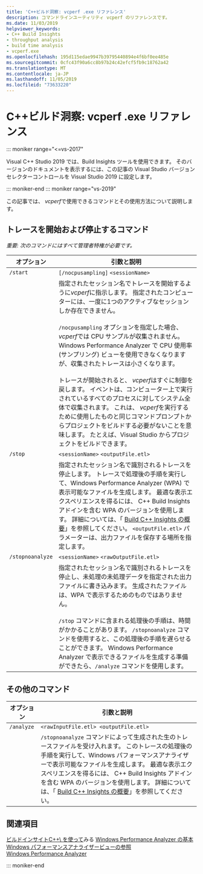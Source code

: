 ```yaml
---
title: 'C++ビルド洞察: vcperf .exe リファレンス'
description: コマンドラインユーティリティ vcperf のリファレンスです。
ms.date: 11/03/2019
helpviewer_keywords:
- C++ Build Insights
- throughput analysis
- build time analysis
- vcperf.exe
ms.openlocfilehash: 195d115edae9947b39795440894e4f6bf0ee485e
ms.sourcegitcommit: 0cfc43f90a6cc8b97b24c42efcf5fb9c18762a42
ms.translationtype: MT
ms.contentlocale: ja-JP
ms.lasthandoff: 11/05/2019
ms.locfileid: "73633220"
---
```

# <a name="c-build-insights-vcperfexe-reference"></a>C++ビルド洞察: vcperf .exe リファレンス

::: moniker range="<=vs-2017"

Visual C++ Studio 2019 では、Build Insights ツールを使用できます。 そのバージョンのドキュメントを表示するには、この記事の Visual Studio バージョンセレクターコントロールを Visual Studio 2019 に設定します。

::: moniker-end
::: moniker range="vs-2019"

この記事では、 *vcperf*で使用できるコマンドとその使用方法について説明します。

## <a name="commands-to-start-and-stop-traces"></a>トレースを開始および停止するコマンド

*重要: 次のコマンドにはすべて管理者特権が必要です。*

| オプション           | 引数と説明 |
|------------------|---------------------------|
| `/start`         | `[/nocpusampling]` `<sessionName>` |
|                  | 指定されたセッション名でトレースを開始するように*vcperf*に指示します。 指定されたコンピューターには、一度に1つのアクティブなセッションしか存在できません。 <br/><br/> `/nocpusampling` オプションを指定した場合、 *vcperf*では CPU サンプルが収集されません。 Windows Performance Analyzer で CPU 使用率 (サンプリング) ビューを使用できなくなりますが、収集されたトレースは小さくなります。 <br/><br/> トレースが開始されると、 *vcperf*はすぐに制御を戻します。 イベントは、コンピューター上で実行されているすべてのプロセスに対してシステム全体で収集されます。 これは、 *vcperf*を実行するために使用したものと同じコマンドプロンプトからプロジェクトをビルドする必要がないことを意味します。 たとえば、Visual Studio からプロジェクトをビルドできます。 |
| `/stop`          | `<sessionName>` `<outputFile.etl>` |
|                  | 指定されたセッション名で識別されるトレースを停止します。 トレースで処理後の手順を実行して、Windows Performance Analyzer (WPA) で表示可能なファイルを生成します。 最適な表示エクスペリエンスを得るには、 C++ Build Insights アドインを含む WPA のバージョンを使用します。 詳細については、「 [Build C++ Insights の概要](get-started-with-cpp-build-insights.md)」を参照してください。 `<outputFile.etl>` パラメーターは、出力ファイルを保存する場所を指定します。 |
| `/stopnoanalyze` | `<sessionName>` `<rawOutputFile.etl>` |
|                  | 指定されたセッション名で識別されるトレースを停止し、未処理の未処理データを指定された出力ファイルに書き込みます。 生成されたファイルは、WPA で表示するためのものではありません。 <br/><br/> `/stop` コマンドに含まれる処理後の手順は、時間がかかることがあります。 `/stopnoanalyze` コマンドを使用すると、この処理後の手順を遅らせることができます。 Windows Performance Analyzer で表示できるファイルを生成する準備ができたら、`/analyze` コマンドを使用します。 |

## <a name="miscellaneous-commands"></a>その他のコマンド

| オプション     | 引数と説明 |
|------------|---------------------------|
| `/analyze` | `<rawInputFile.etl> <outputFile.etl>` |
|            | `/stopnoanalyze` コマンドによって生成された生のトレースファイルを受け入れます。 このトレースの処理後の手順を実行して、Windows パフォーマンスアナライザーで表示可能なファイルを生成します。 最適な表示エクスペリエンスを得るには、 C++ Build Insights アドインを含む WPA のバージョンを使用します。 詳細については、「 [Build C++ Insights の概要](get-started-with-cpp-build-insights.md)」を参照してください。 |

## <a name="see-also"></a>関連項目

[ビルドインサイトC++\ を使って](get-started-with-cpp-build-insights.md)みる
[Windows Performance Analyzer の基本](wpa-basics.md)\
[Windows パフォーマンスアナライザービューの参照](wpa-views-reference.md)\
[Windows Performance Analyzer](/windows-hardware/test/wpt/windows-performance-analyzer)

::: moniker-end
